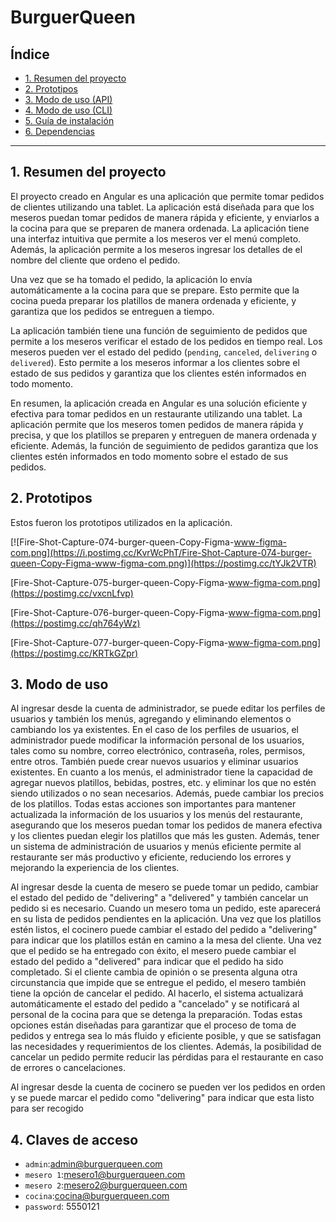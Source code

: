 # BurguerQueen

## Índice

* [1. Resumen del proyecto](#1-resumen-del-proyecto)
* [2. Prototipos](#2-prototipos)
* [3. Modo de uso (API)](#3-modo-de-uso-(API))
* [4. Modo de uso (CLI)](#4-modo-de-uso-(CLI))
* [5. Guía de instalación](#5-guía-de-instalación)
* [6. Dependencias](#6-dependencias)

***

## 1. Resumen del proyecto

El proyecto creado en Angular es una aplicación que permite tomar pedidos de clientes utilizando una tablet. La aplicación está diseñada para que los meseros puedan tomar pedidos de manera rápida y eficiente, y enviarlos a la cocina para que se preparen de manera ordenada.
La aplicación tiene una interfaz intuitiva que permite a los meseros ver el menú completo. Además, la aplicación permite a los meseros ingresar los detalles de el nombre del cliente que ordeno el pedido.

Una vez que se ha tomado el pedido, la aplicación lo envía automáticamente a la cocina para que se prepare. Esto permite que la cocina pueda preparar los platillos de manera ordenada y eficiente, y garantiza que los pedidos se entreguen a tiempo.

La aplicación también tiene una función de seguimiento de pedidos que permite a los meseros verificar el estado de los pedidos en tiempo real. Los meseros pueden ver el estado del pedido (`pending`, `canceled`, `delivering` o `delivered`). Esto permite a los meseros informar a los clientes sobre el estado de sus pedidos y garantiza que los clientes estén informados en todo momento.

En resumen, la aplicación creada en Angular es una solución eficiente y efectiva para tomar pedidos en un restaurante utilizando una tablet. La aplicación permite que los meseros tomen pedidos de manera rápida y precisa, y que los platillos se preparen y entreguen de manera ordenada y eficiente. Además, la función de seguimiento de pedidos garantiza que los clientes estén informados en todo momento sobre el estado de sus pedidos.


## 2. Prototipos

Estos fueron los prototipos utilizados en la aplicación.

[![Fire-Shot-Capture-074-burger-queen-Copy-Figma-www-figma-com.png](https://i.postimg.cc/KvrWcPhT/Fire-Shot-Capture-074-burger-queen-Copy-Figma-www-figma-com.png)](https://postimg.cc/tYJk2VTR)

[Fire-Shot-Capture-075-burger-queen-Copy-Figma-www-figma-com.png](https://postimg.cc/vxcnLfvp)

[Fire-Shot-Capture-076-burger-queen-Copy-Figma-www-figma-com.png](https://postimg.cc/qh764yWz)

[Fire-Shot-Capture-077-burger-queen-Copy-Figma-www-figma-com.png](https://postimg.cc/KRTkGZpr)


## 3. Modo de uso 

Al ingresar desde la cuenta de administrador, se puede editar los perfiles de usuarios y también los menús, agregando y eliminando elementos o cambiando los ya existentes.
En el caso de los perfiles de usuarios, el administrador puede modificar la información personal de los usuarios, tales como su nombre, correo electrónico, contraseña, roles, permisos, entre otros. También puede crear nuevos usuarios y eliminar usuarios existentes.
En cuanto a los menús, el administrador tiene la capacidad de agregar nuevos platillos, bebidas, postres, etc. y eliminar los que no estén siendo utilizados o no sean necesarios. Además, puede cambiar los precios de los platillos.
Todas estas acciones son importantes para mantener actualizada la información de los usuarios y los menús del restaurante, asegurando que los meseros puedan tomar los pedidos de manera efectiva y los clientes puedan elegir los platillos que más les gusten. Además, tener un sistema de administración de usuarios y menús eficiente permite al restaurante ser más productivo y eficiente, reduciendo los errores y mejorando la experiencia de los clientes.

Al ingresar desde la cuenta de mesero se puede tomar un pedido, cambiar el estado del pedido de "delivering" a "delivered" y también cancelar un pedido si es necesario.
Cuando un mesero toma un pedido, este aparecerá en su lista de pedidos pendientes en la aplicación.
Una vez que los platillos estén listos, el cocinero puede cambiar el estado del pedido a "delivering" para indicar que los platillos están en camino a la mesa del cliente. Una vez que el pedido se ha entregado con éxito, el mesero puede cambiar el estado del pedido a "delivered" para indicar que el pedido ha sido completado.
Si el cliente cambia de opinión o se presenta alguna otra circunstancia que impide que se entregue el pedido, el mesero también tiene la opción de cancelar el pedido. Al hacerlo, el sistema actualizará automáticamente el estado del pedido a "cancelado" y se notificará al personal de la cocina para que se detenga la preparación.
Todas estas opciones están diseñadas para garantizar que el proceso de toma de pedidos y entrega sea lo más fluido y eficiente posible, y que se satisfagan las necesidades y requerimientos de los clientes. Además, la posibilidad de cancelar un pedido permite reducir las pérdidas para el restaurante en caso de errores o cancelaciones.

Al ingresar desde la cuenta de cocinero se pueden ver los pedidos en orden y se puede marcar el pedido como "delivering" para indicar que esta listo para ser recogido

## 4.  Claves de acceso

* `admin`:admin@burguerqueen.com
* `mesero 1`:mesero1@burguerqueen.com
* `mesero 2`:mesero2@burguerqueen.com
* `cocina`:cocina@burguerqueen.com
* `password`: 5550121






